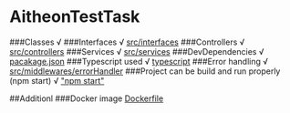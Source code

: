# AitheonTestTask

###Classes √
###Interfaces √ [src/interfaces]()
###Controllers √ [src/controllers]()
###Services √ [src/services]()
###DevDependencies √ [pacakage.json]()
###Typescript used √ [typescript]()
###Error handling √ [src/middlewares/errorHandler]()
###Project can be build and run properly (npm start) √ ["npm start"]()	

##Additionl
###Docker image [Dockerfile]()
